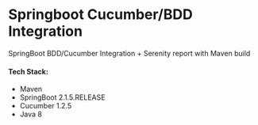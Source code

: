 # Springboot Cucumber/BDD Integration
SpringBoot BDD/Cucumber Integration + Serenity report with Maven build


#### Tech Stack:
+ Maven
+ SpringBoot 2.1.5.RELEASE
+ Cucumber 1.2.5
+ Java 8
